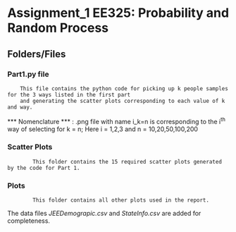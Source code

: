 # Assignment_1 EE325: Probability and Random Process

## Folders/Files

### Part1.py file
		This file contains the python code for picking up k people samples for the 3 ways listed in the first part
		and generating the scatter plots corresponding to each value of k and way.
		
*** Nomenclature *** : .png file with name i_k=n is corresponding to the i<sup>th</sup> way of selecting for k = n;
		 						Here i = 1,2,3 and n = 10,20,50,100,200

### Scatter Plots	 
			This folder contains the 15 required scatter plots generated by the code for Part 1.

### Plots
			This folder contains all other plots used in the report.
The data files _JEEDemograpic.csv_ and _StateInfo.csv_ are added for completeness.

	